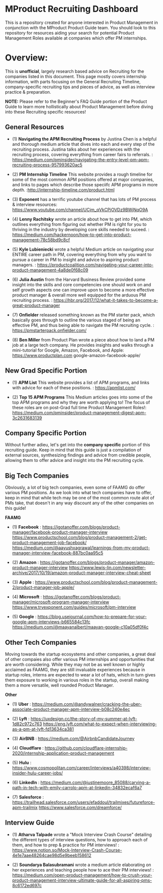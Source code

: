 # MProduct Recruiting Dashboard
This is a repository created for anyone interested in Product Management in conjunction with the MProduct Product Guide team. You should look to this repository for resources aiding your search for potential Product Management Roles available at companies which offer PM internships.  

# Overview:

This is **unofficial**, largely research based advice on Recruiting for the companies listed in this document. This page mostly covers internship information, with parts focusing on the General Recruiting Timeline, company-specific recruiting tips and pieces of advice, as well as interview practice & preparation. 

**NOTE:** Please refer to the Beginner's FAQ Guide portion of the Product Guide to learn more hollistically about Product Management before diving into these Recruiting specific resources!

## General Resources

* (1) **Navigating the APM Recruiting Process** by Justina Chen is a helpful and thorough medium article that dives into each and every step of the recruiting process. Justina talks about her experiences with the recruiting process, covering everything from career fairs to referrals. : https://medium.com/pminsider/navigating-the-entry-level-pm-apm-recruiting-process-957993620ac5

* (2) **PM Internship Timeline** This website provides a rough timeline for some of the most common APM positions offered at major companies, and links to pages which describe those speciifc APM programs in more depth. :http://internship-timeline.com/product.html

* (3) **Exponent** has a terrific youtube channel that has lots of PM process & interview resources: https://www.youtube.com/channel/UCjm_qVkCPjOVDz9BWjNqO9A

* (4) **Lenny Rachitsky** wrote an article about how to get into PM, which outlines everything from figuring out whether PM is right for you to thriving in the industry by developing core skills needed to suceed. : https://medium.com/hackernoon/how-to-get-into-product-management-78c58bd9c8cf

* (5) **Kyle Lubieniecki** wrote a helpful Medium article on navigating your ENTIRE career path in PM, covering everything from why you want to pursue a career in PM to insight and advice to aspiring product managers. : https://productcoalition.com/navigating-your-career-into-product-management-4a8de0f68c09

* (6) **Julia Austin** from the Harvard Business Review provided some insight into the skills and core competencies one should work on and self growth aspects one can improve upon to become a more effective product manager & overall more well equipped for the arduous PM recruiting process. : https://hbr.org/2017/12/what-it-takes-to-become-a-great-product-manager

* (7) **Onfielder** released something known as the PM starter pack, which basically goes through to outline the various staged of being an effective PM, and thus being able to navigate the PM recruiting cycle. : https://pmstarterpack.onfielder.com/

* (8) **Ben Miller** from Product Plan wrote a piece about how to land a PM job at a large tech company. He provides insights and walks through a mini-tutorial for Google, Amazon, Facebook, and Apple: https://www.productplan.com google-amazon-facebook-apple/

## New Grad Specific Portion
* (1) **APM List** This website provides a list of APM programs, and links with advice for each of these positions. :  https://apmlist.com/

* (2) **Top 15 APM Programs** This Medium articles goes into some of the top APM programs and why they are worth applying to! The focus of these roles are on post-Grad full time Product Management Roles!: https://medium.com/pminsider/product-management-digest-apm-3c2631683139

## Company Specific Portion
Without further adieu, let's get into the **company specific** portion of this recruiting guide. Keep in mind that this guide is just a compilation of external sources, synthesizing findings and advice from credible people, allowing them to offer advice and insight into the PM recruiting cycle. 

## Big Tech Companies
Obviously, a lot of big tech companies, even some of FAAMG do offer various PM positions. As we look into what tech companies have to offer, keep in mind that while tech may be one of the most common route alot of PMs take, that doesn't in any way discount any of the other companies on this guide!

**FAAMG**
* (1) **Facebook**  : https://igotanoffer.com/blogs/product-manager/facebook-product-manager-interview
                      https://www.productschool.com/blog/product-management-2/get-product-management-job-facebook/
                      https://medium.com/@aayushxagrawal/learnings-from-my-product-manager-interview-facebook-887bc0aa95c5

* (2) **Amazon** : https://igotanoffer.com/blogs/product-manager/amazon-product-manager-interview
                   https://www.lewis-lin.com/newsletter-archive/2017/10/19/amazon-product-manager-interview-cheat-sheet

* (3) **Apple** : https://www.productschool.com/blog/product-management-2/product-manager-job-apple/

* (4) **Microsoft** : https://igotanoffer.com/blogs/product-manager/microsoft-program-manager-interview
                      https://www.tryexponent.com/guides/microsoft/pm-interview

* (5) **Google** : https://blog.usejournal.com/how-to-prepare-for-your-google-apm-interviews-b665584c13fc
https://medium.com/@maayanalbert/maayan-google-c10a05df0f4c



## Other Tech Companies
Moving towards the startup ecosystems and other companies, a great deal of other compaies also offer various PM internships and opportunities that are worth considering. While they may not be as well known or highly acclaimed as FAAMG, they are still invaluable experiences because in startup roles, interns are expected to wear a lot of hats, which in turn gives them exposure to working in various roles in the startup, overall making them a more versatile, well rounded Product Manager.

**Other**
* (1) **Uber**  : https://medium.com/@andywalner/cracking-the-uber-associate-product-manager-apm-interview-b08c240e4ec

* (2) **Lyft** : https://uxdesign.cc/the-story-of-my-summer-at-lyft-1d82c972c763
                 https://eng.lyft.com/what-to-expect-when-interviewing-as-a-pm-at-lyft-fd13634ca381

* (3) **AirBNB** : https://medium.com/@AirbnbCandidateJourney

* (4) **Cloudflare** : https://github.com/cloudflare-internship-2020/internship-application-product-management

* (5) **Hulu**  : https://www.cosmopolitan.com/career/interviews/a40398/interview-insider-hulu-career-jobs/

* (6) **LinkedIn**  :   https://medium.com/@justinemoore_85088/carving-a-path-in-tech-with-emily-carrolo-apm-at-linkedin-34832ecaf6a7

* (7) **Salesforce**  : https://trailhead.salesforce.com/users/efaddoul/trailmixes/futureforce-apm-trailmix
                        https://www.salesforce.com/dreamforce/







## Interview Guide

* (1) **Atharva Talpade** wrote a "Mock Interview Crash Course" detailing the different types of interview questions, how to approach each of them, and how to prep & practice for PM interviews! : https://www.notion.so/Mock-Interview-Crash-Course-4e1e7aae48264cae98d5e9beeb158612

* (2) **Soundarya Balasubramani** wrote a medium article elaborating on her experiences and teaching people how to ace their PM interviews! : https://medium.com/open-product-management/how-to-crush-your-product-management-interview-ultimate-guide-for-all-aspiring-pms-8c6172ed697c

